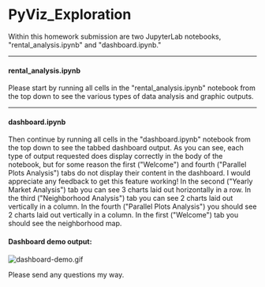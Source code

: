 # PyViz_Exploration

Within this homework submission are two JupyterLab notebooks, "rental_analysis.ipynb" and "dashboard.ipynb." 

---
#### rental_analysis.ipynb
Please start by running all cells in the "rental_analysis.ipynb" notebook from the top down to see the various types of data analysis and graphic outputs.

---
#### dashboard.ipynb
Then continue by running all cells in the "dashboard.ipynb" notebook from the top down to see the tabbed dashboard output. As you can see, each type of output requested does display correctly in the body of the notebook, but for some reason the first ("Welcome") and fourth ("Parallel Plots Analysis") tabs do not display their content in the dashboard. I would appreciate any feedback to get this feature working! In the second ("Yearly Market Analysis") tab you can see 3 charts laid out horizontally in a row. In the third ("Neighborhood Analysis") tab you can see 2 charts laid out vertically in a column. In the fourth ("Parallel Plots Analysis") you should see 2 charts laid out vertically in a column. In the first ("Welcome") tab you should see the neighborhood map. 

#### Dashboard demo output:
![dashboard-demo.gif](dashboard-demo.gif)

Please send any questions my way.